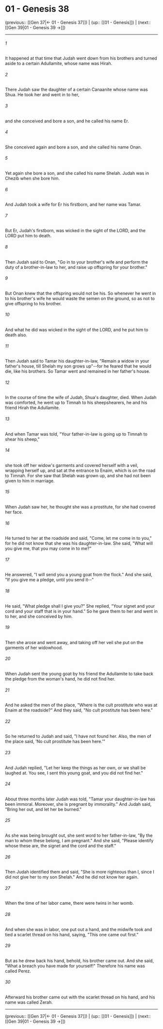 # 01 - Genesis 38

(previous:: [[Gen 37|← 01 - Genesis 37]]) | (up:: [[01 - Genesis]]) | (next:: [[Gen 39|01 - Genesis 39 →]])

***


###### 1 
It happened at that time that Judah went down from his brothers and turned aside to a certain Adullamite, whose name was Hirah. 

###### 2 
There Judah saw the daughter of a certain Canaanite whose name was Shua. He took her and went in to her, 

###### 3 
and she conceived and bore a son, and he called his name Er. 

###### 4 
She conceived again and bore a son, and she called his name Onan. 

###### 5 
Yet again she bore a son, and she called his name Shelah. Judah was in Chezib when she bore him. 

###### 6 
And Judah took a wife for Er his firstborn, and her name was Tamar. 

###### 7 
But Er, Judah's firstborn, was wicked in the sight of the LORD, and the LORD put him to death. 

###### 8 
Then Judah said to Onan, "Go in to your brother's wife and perform the duty of a brother-in-law to her, and raise up offspring for your brother." 

###### 9 
But Onan knew that the offspring would not be his. So whenever he went in to his brother's wife he would waste the semen on the ground, so as not to give offspring to his brother. 

###### 10 
And what he did was wicked in the sight of the LORD, and he put him to death also. 

###### 11 
Then Judah said to Tamar his daughter-in-law, "Remain a widow in your father's house, till Shelah my son grows up"--for he feared that he would die, like his brothers. So Tamar went and remained in her father's house. 

###### 12 
In the course of time the wife of Judah, Shua's daughter, died. When Judah was comforted, he went up to Timnah to his sheepshearers, he and his friend Hirah the Adullamite. 

###### 13 
And when Tamar was told, "Your father-in-law is going up to Timnah to shear his sheep," 

###### 14 
she took off her widow's garments and covered herself with a veil, wrapping herself up, and sat at the entrance to Enaim, which is on the road to Timnah. For she saw that Shelah was grown up, and she had not been given to him in marriage. 

###### 15 
When Judah saw her, he thought she was a prostitute, for she had covered her face. 

###### 16 
He turned to her at the roadside and said, "Come, let me come in to you," for he did not know that she was his daughter-in-law. She said, "What will you give me, that you may come in to me?" 

###### 17 
He answered, "I will send you a young goat from the flock." And she said, "If you give me a pledge, until you send it--" 

###### 18 
He said, "What pledge shall I give you?" She replied, "Your signet and your cord and your staff that is in your hand." So he gave them to her and went in to her, and she conceived by him. 

###### 19 
Then she arose and went away, and taking off her veil she put on the garments of her widowhood. 

###### 20 
When Judah sent the young goat by his friend the Adullamite to take back the pledge from the woman's hand, he did not find her. 

###### 21 
And he asked the men of the place, "Where is the cult prostitute who was at Enaim at the roadside?" And they said, "No cult prostitute has been here." 

###### 22 
So he returned to Judah and said, "I have not found her. Also, the men of the place said, 'No cult prostitute has been here.'" 

###### 23 
And Judah replied, "Let her keep the things as her own, or we shall be laughed at. You see, I sent this young goat, and you did not find her." 

###### 24 
About three months later Judah was told, "Tamar your daughter-in-law has been immoral. Moreover, she is pregnant by immorality." And Judah said, "Bring her out, and let her be burned." 

###### 25 
As she was being brought out, she sent word to her father-in-law, "By the man to whom these belong, I am pregnant." And she said, "Please identify whose these are, the signet and the cord and the staff." 

###### 26 
Then Judah identified them and said, "She is more righteous than I, since I did not give her to my son Shelah." And he did not know her again. 

###### 27 
When the time of her labor came, there were twins in her womb. 

###### 28 
And when she was in labor, one put out a hand, and the midwife took and tied a scarlet thread on his hand, saying, "This one came out first." 

###### 29 
But as he drew back his hand, behold, his brother came out. And she said, "What a breach you have made for yourself!" Therefore his name was called Perez. 

###### 30 
Afterward his brother came out with the scarlet thread on his hand, and his name was called Zerah.

***

(previous:: [[Gen 37|← 01 - Genesis 37]]) | (up:: [[01 - Genesis]]) | (next:: [[Gen 39|01 - Genesis 39 →]])
